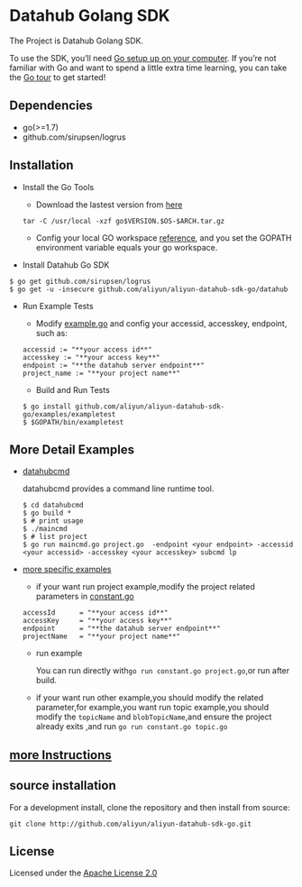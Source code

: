 # Datahub Golang SDK

The Project is Datahub Golang SDK.

To use the SDK, you’ll need [Go setup up on your computer](https://golang.org/doc/install). If you’re not familiar with Go and want to spend a little extra time learning, you can take the [Go tour](https://tour.golang.org/welcome/1) to get started!

## Dependencies

- go(>=1.7)
- github.com/sirupsen/logrus

## Installation

- Install the Go Tools
  - Download the lastest version from [here](https://golang.org/dl/)
  
  ```
  tar -C /usr/local -xzf go$VERSION.$OS-$ARCH.tar.gz
  ```
  
  - Config your local GO workspace [reference](https://golang.org/doc/install#install), and you set the GOPATH environment variable equals your go workspace.

- Install Datahub Go SDK

```
$ go get github.com/sirupsen/logrus
$ go get -u -insecure github.com/aliyun/aliyun-datahub-sdk-go/datahub
```

- Run Example Tests

  - Modify [example.go](http://github.com/aliyun/aliyun-datahub-sdk-go/blob/master/examples/exampletest/example.go) and config your accessid, accesskey, endpoint, such as:
  
  ```
  accessid := "**your access id**"
  accesskey := "**your access key**"
  endpoint := "**the datahub server endpoint**"
  project_name := "**your project name**"
  ```

  - Build and Run Tests
  
  ```
  $ go install github.com/aliyun/aliyun-datahub-sdk-go/examples/exampletest 
  $ $GOPATH/bin/exampletest
  ```


## More Detail Examples

- [datahubcmd](http://github.com/aliyun/aliyun-datahub-sdk-go/tree/master/examples/datahubcmd)
    
    datahubcmd provides a command line runtime tool.
    
    ```
    $ cd datahubcmd
    $ go build *
    $ # print usage
    $ ./maincmd
    $ # list project
    $ go run maincmd.go project.go  -endpoint <your endpoint> -accessid <your accessid> -accesskey <your accesskey> subcmd lp
    ```   
     
- [more specific examples](http://github.com/aliyun/aliyun-datahub-sdk-go/tree/master/examples)
    - if your want run project example,modify the project related parameters in [constant.go](http://github.com/aliyun/aliyun-datahub-sdk-go/tree/master/examples/constant.go)
    
    ```
    accessId      = "**your access id**"  
    accessKey     = "**your access key**"
    endpoint      = "**the datahub server endpoint**"
    projectName   = "**your project name**"
    ```
    
    - run example
    
        You can run directly with```go run constant.go project.go```,or run after build.
    
    - if your want run other example,you should modify the related parameter,for example,you want run topic example,you should modify the ```topicName``` and ```blobTopicName```,and ensure the project already exits ,and run ```go run constant.go topic.go``` 

## [more Instructions](http://github.com/aliyun/aliyun-datahub-sdk-go/tree/master/Instructions.md)

## source installation

For a development install, clone the repository and then install from source:

```
git clone http://github.com/aliyun/aliyun-datahub-sdk-go.git
```

## License

Licensed under the [Apache License 2.0](https://www.apache.org/licenses/LICENSE-2.0.html)
